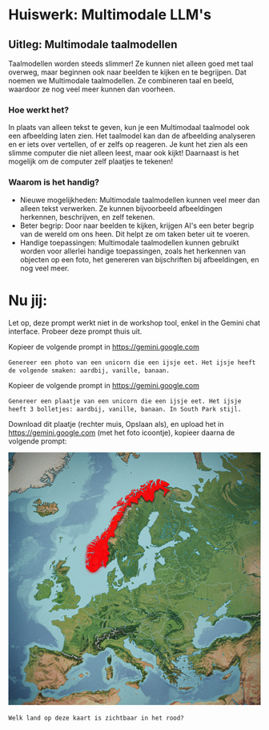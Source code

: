 # Huiswerk: Multimodale LLM's

## Uitleg: Multimodale taalmodellen
Taalmodellen worden steeds slimmer! Ze kunnen niet alleen goed met taal overweg, maar beginnen ook naar beelden te kijken en te begrijpen. Dat noemen we Multimodale taalmodellen. Ze combineren taal en beeld, waardoor ze nog veel meer kunnen dan voorheen.

### Hoe werkt het?
In plaats van alleen tekst te geven, kun je een Multimodaal taalmodel ook een afbeelding laten zien. Het taalmodel kan dan de afbeelding analyseren en er iets over vertellen, of er zelfs op reageren. Je kunt het zien als een slimme computer die niet alleen leest, maar ook kijkt! Daarnaast is het mogelijk om de computer zelf plaatjes te tekenen!

### Waarom is het handig?
* Nieuwe mogelijkheden: Multimodale taalmodellen kunnen veel meer dan alleen tekst verwerken. Ze kunnen bijvoorbeeld afbeeldingen herkennen, beschrijven, en zelf tekenen.
* Beter begrip: Door naar beelden te kijken, krijgen AI's een beter begrip van de wereld om ons heen. Dit helpt ze om taken beter uit te voeren.
* Handige toepassingen: Multimodale taalmodellen kunnen gebruikt worden voor allerlei handige toepassingen, zoals het herkennen van objecten op een foto, het genereren van bijschriften bij afbeeldingen, en nog veel meer.

# Nu jij:
Let op, deze prompt werkt niet in de workshop tool, enkel in the Gemini chat interface.
Probeer deze prompt thuis uit.

Kopieer de volgende prompt in https://gemini.google.com

    Genereer een photo van een unicorn die een ijsje eet. Het ijsje heeft de volgende smaken: aardbij, vanille, banaan.

Kopieer de volgende prompt in https://gemini.google.com

    Genereer een plaatje van een unicorn die een ijsje eet. Het ijsje heeft 3 bolletjes: aardbij, vanille, banaan. In South Park stijl.

Download dit plaatje (rechter muis, Opslaan als), en upload het in https://gemini.google.com (met het foto icoontje), kopieer daarna de volgende prompt:

![Kaart](map.png)

    Welk land op deze kaart is zichtbaar in het rood?